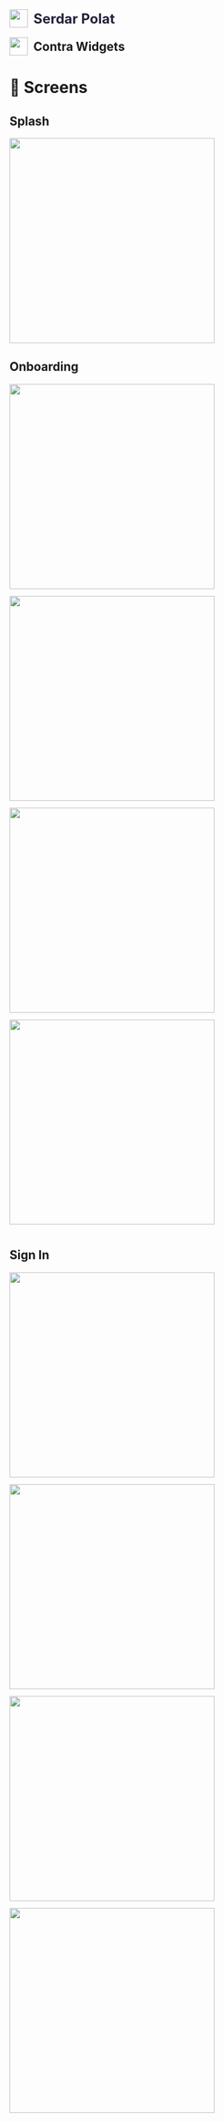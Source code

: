 <div style="display: flex; align-items: center;"><img src="res/Serdar.png" width="32" heigfht="32" /> <span style="font-weight: 700; font-size: 24; color: #22223B; margin-left: 10px;">Serdar Polat</span></div>
<br>
<div style="display: flex; align-items: center;"><img src="res/logo-mark.png" width="32" heigfht="32" /> <span style="margin-left: 10px; font-size: 1.5em; font-weight: bold;">Contra Widgets</span></div>

<h1>📱  Screens</h1>

<h2>Splash</h2>

<img src="res/Splash.png" width="360" />

<h2>Onboarding</h2>

<img src="res/onb1.png" width="360" style="margin-right: 12px; margin-bottom: 12px;"/>
<img src="res/onb2.png" width="360" style="margin-right: 12px; margin-bottom: 12px;"/>
<img src="res/onb3.png" width="360" style="margin-right: 12px; margin-bottom: 12px;"/>
<img src="res/onb4.png" width="360" style="margin-right: 12px; margin-bottom: 12px;"/>

<h2>Sign In</h2>

<img src="res/sign1.png" width="360" style="margin-right: 12px; margin-bottom: 12px;"/>
<img src="res/sign2.png" width="360" style="margin-right: 12px; margin-bottom: 12px;"/>
<img src="res/sign3.png" width="360" style="margin-right: 12px; margin-bottom: 12px;"/>
<img src="res/sign4.png" width="360" style="margin-right: 12px; margin-bottom: 12px;"/>
